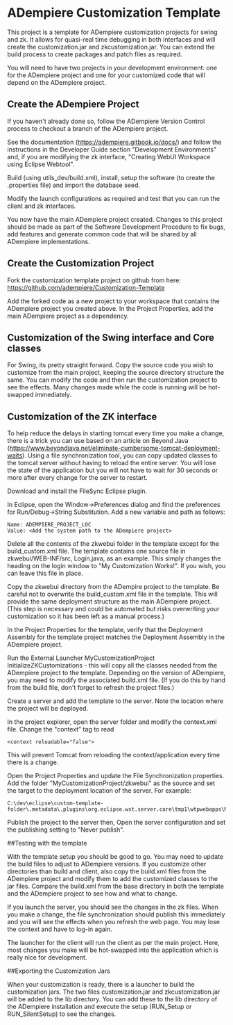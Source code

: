 # ADempiere Customization Template

This project is a template for ADempiere customization projects for swing and 
zk. It allows for quasi-real time debugging in both interfaces and will create 
the customization.jar and zkcustomization.jar.  You can extend the build 
process to create packages and patch files as required.

You will need to have two projects in your development environment: one for the 
ADempiere project and one for your customized code that will depend on the 
ADempiere project.

## Create the ADempiere Project

If you haven't already done so, follow the ADempiere Version Control 
process to checkout a branch of the ADempiere project.
    
See the documentation (https://adempiere.gitbook.io/docs/) and follow 
the instructions in the Developer Guide section "Development Environments" 
and, if you are modifying the zk interface, 
"Creating WebUI Workspace using Eclipse Webtool".
    
Build (using utils_dev/build.xml), install, setup the software (to create 
the .properties file) and import the database seed.
    
Modify the launch configurations as required and test that you can run the
client and zk interfaces. 

You now have the main ADempiere project created. Changes to this project should
be made as part of the Software Development Procedure to fix bugs, add features
and generate common code that will be shared by all ADempiere implementations.

## Create the Customization Project

Fork the customization template project on github from here: 
https://github.com/adempiere/Customization-Template

Add the forked code as a new project to your workspace that contains the 
ADempiere project you created above.  In the Project Properties, add the main ADempiere
project as a dependency.

## Customization of the Swing interface and Core classes

For Swing, its pretty straight forward.  Copy the source code you wish to 
customize from the main project, keeping the source directory structure the
same.  You can modify the code and then run the customization project to see the
effects.  Many changes made while the code is running will be hot-swapped immediately.


## Customization of the ZK interface

To help reduce the delays in starting tomcat every time you make a change, there
is a trick you can use based on an article on Beyond Java 
(https://www.beyondjava.net/eliminate-cumbersome-tomcat-deployment-waits).  Using a 
file synchronization tool, you can copy updated classes to the tomcat server without
having to reload the entire server.  You will lose the state of the application but you will 
not have to wait for 30 seconds or more after every change for the server to restart.

Download and install the FileSync Eclipse plugin.  

In Eclipse, open the Window->Preferences dialog and find the preferences for
Run/Debug->String Substitution.  Add a new variable and path as follows:

    Name: ADEMPIERE_PROJECT_LOC
    Value: <Add the system path to the ADempiere project>


Delete all the contents of the zkwebui folder in the template except for the 
build_custom.xml file.  The template contains one source file in zkwebui/WEB-INF/src,
Login.java, as an example. This simply changes the heading on the login window to 
"My Customization Works!".  If you wish, you can leave this file in place.

Copy the zkwebui directory from the ADempire project to the template. Be 
careful not to overwrite the build_custom.xml file in the template. This will 
provide the same deployment structure as the main ADempiere project. (This 
step is necessary and could be automated but risks overwriting your 
customization so it has been left as a manual process.)

In the Project Properties for the template, verify that the Deployment Assembly for
the template project matches the Deployment Assembly in the ADempiere project. 

Run the External Launcher MyCustomizationProject InitializeZKCustomizations - this will
copy all the classes needed from the ADempiere project to the template. 
Depending on the version of ADempiere, you may need to modify the associated 
build.xml file. (If you do this by hand from the build file, don't forget to
refresh the project files.)

Create a server and add the template to the server.  Note the location where the 
project will be deployed.

In the project explorer, open the server folder and modify the context.xml file. Change
the "context" tag to read

    <context reloadable="false">
    
This will prevent Tomcat from reloading the context/application every time there is a change. 

Open the Project Properties and update the File Synchronization properties.  Add the folder
"MyCustomizationProject/zkwebui" as the source and set the target to the deployment location
of the server. For example:

    C:\dev\eclipse\custom-template-folder\.metadata\.plugins\org.eclipse.wst.server.core\tmp1\wtpwebapps\MyCustomizationProject

Publish the project to the server then, Open the server configuration and set the publishing 
setting to "Never publish". 

##Testing with the template

With the template setup you should be good to go. You may need to update the build 
files to adjust to ADempiere versions. If you customize other directories 
than build and client, also copy the build.xml files from the ADempiere 
project and modify them to add the customized classes to the jar files. 
Compare the build.xml from the base directory in both the template and the 
ADempiere project to see how and what to change.

If you launch the server, you should see the changes in the zk files. When you make
a change, the file synchronization should publish this immediately and you will see 
the effects when you refresh the web page.  You may lose the context and have to 
log-in again.

The launcher for the client will run the client as per the main project. Here,
most changes you make will be hot-swapped into the application which is really
nice for development.

##Exporting the Customization Jars

When your customization is ready, there is a launcher to build the 
customization jars. The two files customization.jar and zkcustomization.jar 
will be added to the lib directory. You can add these to the lib directory 
of the ADempiere installation and execute the setup (RUN_Setup or 
RUN_SilentSetup) to see the changes.




